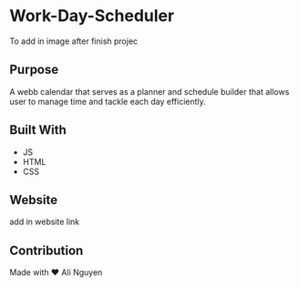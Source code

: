 # Work-Day-Scheduler

To add in image after finish projec



## Purpose
A webb calendar that serves as a planner and schedule builder that allows user to manage time and tackle each day efficiently.
## Built With
* JS
* HTML
* CSS

## Website
add in website link

## Contribution
Made with ❤️ Ali Nguyen

